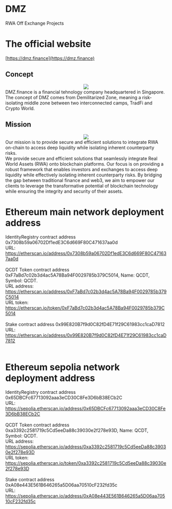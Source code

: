 # DMZ
RWA Off Exchange Projects

# The official website
[https://dmz.finance](https://dmz.finance)

## Concept
<div align="center"><img src="https://dmz.finance/img/kt.d1ba1331.png"></div>
DMZ.finance is a financial tehnology company headquartered in Singapore.
The concept of DMZ comes from Demilitarized Zone, meaning a risk-isolating middle zone between two interconnected camps, TradFi and Crypto World.

## Mission
<div align="center"><img src="https://dmz.finance/img/banner-bg.0a0f9559.jpg"></div>
Our mission is to provide secure and efficient solutions to integrate RWA on-chain to access deep liquidity while isolating inherent counterparty risks.<br>
We provide secure and efficient solutions that seamlessly integrate Real World Assets (RWA) onto blockchain platforms. Our focus is on providing a robust framework that enables investors and exchanges to access deep liquidity while effectively isolating inherent counterparty risks. By bridging the gap between traditional finance and web3, we aim to empower our clients to leverage the transformative potential of blockchain technology while ensuring the integrity and security of their assets.<br>

# Ethereum main network deployment address
IdentityRegistry contract address 0x7308b59a06702Df1edE3C6d669F80C471637aa0d <br>URL: https://etherscan.io/address/0x7308b59a06702Df1edE3C6d669F80C471637aa0d<br><br>
QCDT Token contract address 0xF7aBd7c02b3d4ac5A78Ba94F0029785b379C5014, Name: QCDT, Symbol: QCDT. <br>
URL address: https://etherscan.io/address/0xF7aBd7c02b3d4ac5A78Ba94F0029785b379C5014<br>
URL token: https://etherscan.io/token/0xF7aBd7c02b3d4ac5A78Ba94F0029785b379C5014<br><br>
Stake contract address 0x99E820B7f9d0C82fD4E71f29C61983cc1caD7812 <br>URL: https://etherscan.io/address/0x99E820B7f9d0C82fD4E71f29C61983cc1caD7812<br><br>

# Ethereum sepolia network deployment address
IdentityRegistry contract address 0x65DBCFc67713092aaa3eCD30C8Fe3D6bB38ECb2C <br>URL: https://sepolia.etherscan.io/address/0x65DBCFc67713092aaa3eCD30C8Fe3D6bB38ECb2C<br><br>
QCDT Token contract address 0xa3392c2581719c5Cd5eeDa88c39030e2f278e93D, Name: QCDT, Symbol: QCDT. <br>
URL address: https://sepolia.etherscan.io/address/0xa3392c2581719c5Cd5eeDa88c39030e2f278e93D<br>
URL token: https://sepolia.etherscan.io/token/0xa3392c2581719c5Cd5eeDa88c39030e2f278e93D<br><br>
Stake contract address 0xA08e443E561B646265a5D06aa70510cF232fd35c <br>URL: https://sepolia.etherscan.io/address/0xA08e443E561B646265a5D06aa70510cF232fd35c<br><br>
